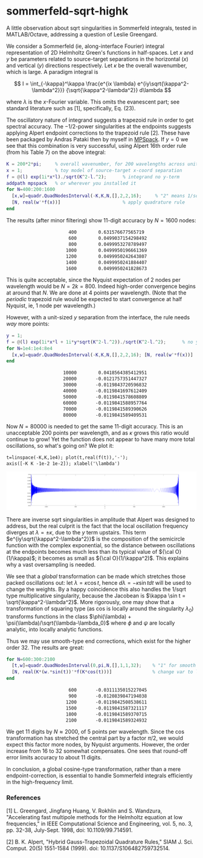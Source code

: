 # sommerfeld-sqrt-highk

A little observation about sqrt singularities in Sommerfeld integrals,
tested in MATLAB/Octave, addressing a question of Leslie Greengard.

We consider a Sommerfeld
(ie, along-interface Fourier) integral representation of 2D Helmholtz
Green's functions in half-spaces.
Let $x$ and $y$ be parameters related to source-target separations
in the horizontal ($x$) and vertical ($y$) directions respectively.
Let $\kappa$ be the overall wavenumber, which is large.
A paradigm integral is

$$
I = \int_{-\kappa}^\kappa \frac{e^{ix \lambda} e^{iy\sqrt{\kappa^2-\lambda^2}}}
{\sqrt{\kappa^2-\lambda^2}} d\lambda
$$

where $\lambda$ is the $x$-Fourier variable.
This omits the evanescent part; see standard literature
such as [1], specifically, Eq. (23).

The oscillatory nature of integrand
suggests a trapezoid rule in order to get spectral accuracy.
The $-1/2$-power singularities at the endpoints suggests
applying Alpert endpoint corrections to the trapezoid rule [2].
These have been packaged by Andras Pataki then by myself in
[MPSpack](https://github.com/ahbarnett/mpspack).
If $y=0$ we see that this combination is very successful, using
Alpert 16th order rule (from his Table 7) on the above integral:

```matlab
K = 200*2*pi;     % overall wavenumber, for 200 wavelengths across unit domain
x = 1;            % toy model of source-target x-coord separation
f = @(l) exp(1i*x*l)./sqrt(K^2-l.^2);      % integrand no y-term
addpath mpspack   % or wherever you installed it
for N=400:200:1600
  [x,w]=quadr.QuadNodesInterval(-K,K,N,[],2,2,16);     % "2" means 1/sqrt type
  [N, real(w'*f(x))]                       % apply quadrature rule
end
```
The results (after minor filtering) show 11-digit accuracy by $N=1600$ nodes:
```
                       400        0.631576677565719
                       600        0.0499037154298492
                       800        0.0499953278789497
                      1000        0.0499950196661369
                      1200        0.0499950242643807
                      1400        0.0499950241884407
                      1600        0.0499950241828673
```
This is quite acceptable, since the Nyquist expectation of 2 nodes per
wavelength would be $N=2k=800$. Indeed high-order convergence begins
at around that $N$. We are done at 4 points per wavelength.
(Note that the *periodic* trapezoid rule would
be expected to start convergence at half Nyquist, ie, 1 node per wavelength.)

However, with a unit-sized $y$ separation from the interface, the
rule needs *way* more points:

```matlab
y = 1;
f = @(l) exp(1i*x*l + 1i*y*sqrt(K^2-l.^2))./sqrt(K^2-l.^2);      % no y-term
for N=1e4:1e4:8e4
  [x,w]=quadr.QuadNodesInterval(-K,K,N,[],2,2,16); [N, real(w'*f(x))]
end
```
```
                     10000        0.0418564385412951
                     20000       -0.0121757351447327
                     30000       -0.0119843720596832
                     40000       -0.0119841697612409
                     50000       -0.0119841578608809
                     60000       -0.0119841588957764
                     70000       -0.0119841589390626
                     80000       -0.0119841589409531
```
Now $N=80000$ is needed to get the same 11-digit accuracy.
This is an unacceptable 200 points per wavelength,
and as $\kappa$ grows this ratio would continue to grow!
Yet the function does not appear to have many more total oscillations, so
what's going on? We plot it:
```
t=linspace(-K,K,1e4); plot(t,real(f(t)),'-');
axis([-K K -1e-2 1e-2]); xlabel('\lambda')
```
![Sommerfeld integrand for reasonable x and y](sommerfeld.png)

There are inverse sqrt singularities in amplitude that Alpert
was designed to address, but the real
culprit is the fact that the local oscillation frequency diverges
at $\lambda = \pm \kappa$, due to the $y$ term upstairs.
This term $e^{iy\sqrt{\kappa^2-\lambda^2}}$ is the composition
of the semicircle function with the complex exponential, so
the distance between oscillations at the endpoints becomes much
less than its typical value of ${\cal O}(1/\kappa)$;
it becomes as small as ${\cal O}(1/\kappa^2)$.
This explains why a vast oversampling is needed.

We see that a *global* transformation can be made which stretches those
packed oscillations out: let $\lambda = \kappa \cos t$, hence
$d\lambda = -\kappa \sin t dt$ will be used to change the weights.
By a happy coincidence this
also handles the 1/sqrt type multiplicative singularity, because
the Jacobean is $\kappa \sin t = \sqrt{\kappa^2-\lambda^2}$.
More rigorously, one may show that a transformation of squaring
type (as cos is locally around the singularity $\lambda_0$)
transforms functions in the
class $\phi(\lambda) + \psi(\lambda)/\sqrt{\lambda-\lambda_0}$
where $\phi$ and $\psi$ are locally analytic, into
locally analytic functions.

Thus we may use smooth-type end corrections, which exist for the higher
order 32. The results are great:

```matlab
for N=600:300:2100
  [t,w]=quadr.QuadNodesInterval(0,pi,N,[],1,1,32);    % "1" for smooth types
  [N, real(K*(w.*sin(t))'*f(K*cos(t)))]               % change var to lambda
end
```
```
                       600       -0.0311135015227045
                       900       -0.0120839847194038
                      1200       -0.0119842508538611
                      1500       -0.0119841587321117
                      1800       -0.0119841589370715
                      2100       -0.0119841589324932
```
We get 11 digits by $N\approx2000$, of 5 points per wavelength.
Since the cos transformation has stretched the central part by a
factor $\pi/2$, we would expect this factor more nodes, by
Nyquist arguments. However, the order increase from 16 to 32 somewhat
compensates.
One sees that round-off error limits accuracy to about 11 digits.

In conclusion, a global cosine-type transformation, rather than
a mere endpoint-correction, is essential to handle
Sommerfeld integrals efficiently in the high-frequency limit.


### References

[1] L. Greengard, Jingfang Huang, V. Rokhlin and S. Wandzura, "Accelerating fast multipole methods for the Helmholtz equation at low frequencies," in IEEE Computational Science and Engineering, vol. 5, no. 3, pp. 32-38, July-Sept. 1998, doi: 10.1109/99.714591.

[2] B. K. Alpert, "Hybrid Gauss-Trapezoidal Quadrature Rules,"
SIAM J. Sci. Comput. 20(5) 1551-1584 (1999). doi: 10.1137/S106482759732514.
